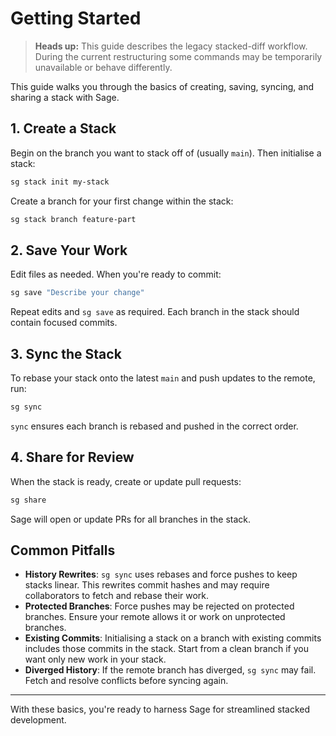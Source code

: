 # Getting Started

> **Heads up:** This guide describes the legacy stacked-diff workflow. During the current restructuring some commands may be temporarily unavailable or behave differently.

This guide walks you through the basics of creating, saving, syncing, and sharing a stack with Sage.

## 1. Create a Stack

Begin on the branch you want to stack off of (usually `main`). Then initialise a stack:

```bash
sg stack init my-stack
```

Create a branch for your first change within the stack:

```bash
sg stack branch feature-part
```

## 2. Save Your Work

Edit files as needed. When you're ready to commit:

```bash
sg save "Describe your change"
```

Repeat edits and `sg save` as required. Each branch in the stack should contain focused commits.

## 3. Sync the Stack

To rebase your stack onto the latest `main` and push updates to the remote, run:

```bash
sg sync
```

`sync` ensures each branch is rebased and pushed in the correct order.

## 4. Share for Review

When the stack is ready, create or update pull requests:

```bash
sg share
```

Sage will open or update PRs for all branches in the stack.

## Common Pitfalls

- **History Rewrites**: `sg sync` uses rebases and force pushes to keep stacks linear. This rewrites commit hashes and may require collaborators to fetch and rebase their work.
- **Protected Branches**: Force pushes may be rejected on protected branches. Ensure your remote allows it or work on unprotected branches.
- **Existing Commits**: Initialising a stack on a branch with existing commits includes those commits in the stack. Start from a clean branch if you want only new work in your stack.
- **Diverged History**: If the remote branch has diverged, `sg sync` may fail. Fetch and resolve conflicts before syncing again.

---

With these basics, you're ready to harness Sage for streamlined stacked development.
